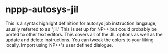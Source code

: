 nppp-autosys-jil
================
This is a syntax highlight definition for autosys job instruction langauge, usually referred to as "jil." This is set up for NP++ but could probably be ported to other text editors.
This covers all of the JIL options as well as the update and delete instructions. You can tweak the colors to your liking locally.
Import using NP++'s user defined dialogue.
